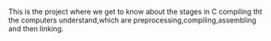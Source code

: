 This is the project where we get to know about the stages in C compiling tht the computers understand,which are preprocessing,compiling,assembling and then linking.
